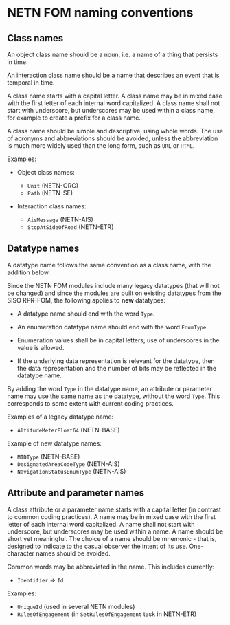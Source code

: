 # NETN FOM naming conventions

## Class names

An object class name should be a noun, i.e. a name of a thing that persists in time.

An interaction class name should be a name that describes an event that is temporal in time.

A class name starts with a capital letter. A class name may be in mixed case with the first letter of each internal word capitalized. A class name shall not start with underscore, but underscores may be used within a class name, for example to create a prefix for a class name.

A class name should be simple and descriptive, using whole words. The use of acronyms and abbreviations should be avoided, unless the abbreviation is much more widely used than the long form, such as `URL` or `HTML`.

Examples:

- Object class names:
  - `Unit` (NETN-ORG)
  - `Path` (NETN-SE)

- Interaction class names:
  - `AisMessage` (NETN-AIS)
  - `StopAtSideOfRoad` (NETN-ETR)

## Datatype names

A datatype name follows the same convention as a class name, with the addition below.

Since the NETN FOM modules include many legacy datatypes (that will not be changed) and since the modules are built on existing datatypes from the SISO RPR-FOM, the following applies to **new** datatypes:

- A datatype name should end with the word `Type`.

- An enumeration datatype name should end with the word `EnumType`.
- Enumeration values shall be in capital letters; use of underscores in the value is allowed.
- If the underlying data representation is relevant for the datatype, then the data representation and the number of bits may be reflected in the datatype name.

By adding the word `Type` in the datatype name, an attribute or parameter name may use the same name as the datatype, without the word `Type`. This corresponds to some extent with current coding practices.

Examples of a legacy datatype name:

- `AltitudeMeterFloat64` (NETN-BASE)

Example of new datatype names:

- `MIDType` (NETN-BASE)
- `DesignatedAreaCodeType` (NETN-AIS)
- `NavigationStatusEnumType` (NETN-AIS)

## Attribute and parameter names

A class attribute or a parameter name starts with a capital letter (in contrast to common coding practices). A name may be in mixed case with the first letter of each internal word capitalized. A name shall not start with underscore, but underscores may be used within a name. A name should be short yet meaningful. The choice of a name should be mnemonic - that is, designed to indicate to the casual observer the intent of its use. One-character names should be avoided.

Common words may be abbreviated in the name. This includes currently:

- `Identifier` => `Id`

Examples:

- `UniqueId` (used in several NETN modules)
- `RulesOfEngagement` (in `SetRulesOfEngagement` task in NETN-ETR)